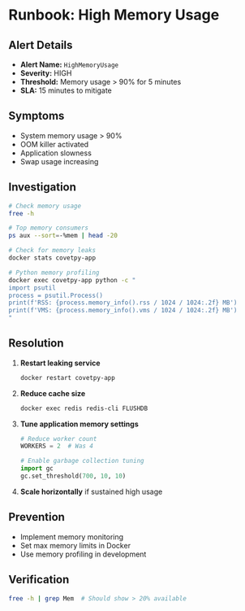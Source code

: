 # Runbook: High Memory Usage

## Alert Details
- **Alert Name:** `HighMemoryUsage`
- **Severity:** HIGH
- **Threshold:** Memory usage > 90% for 5 minutes
- **SLA:** 15 minutes to mitigate

## Symptoms
- System memory usage > 90%
- OOM killer activated
- Application slowness
- Swap usage increasing

## Investigation
```bash
# Check memory usage
free -h

# Top memory consumers
ps aux --sort=-%mem | head -20

# Check for memory leaks
docker stats covetpy-app

# Python memory profiling
docker exec covetpy-app python -c "
import psutil
process = psutil.Process()
print(f'RSS: {process.memory_info().rss / 1024 / 1024:.2f} MB')
print(f'VMS: {process.memory_info().vms / 1024 / 1024:.2f} MB')
"
```

## Resolution
1. **Restart leaking service**
   ```bash
   docker restart covetpy-app
   ```

2. **Reduce cache size**
   ```bash
   docker exec redis redis-cli FLUSHDB
   ```

3. **Tune application memory settings**
   ```python
   # Reduce worker count
   WORKERS = 2  # Was 4

   # Enable garbage collection tuning
   import gc
   gc.set_threshold(700, 10, 10)
   ```

4. **Scale horizontally** if sustained high usage

## Prevention
- Implement memory monitoring
- Set max memory limits in Docker
- Use memory profiling in development

## Verification
```bash
free -h | grep Mem  # Should show > 20% available
```
